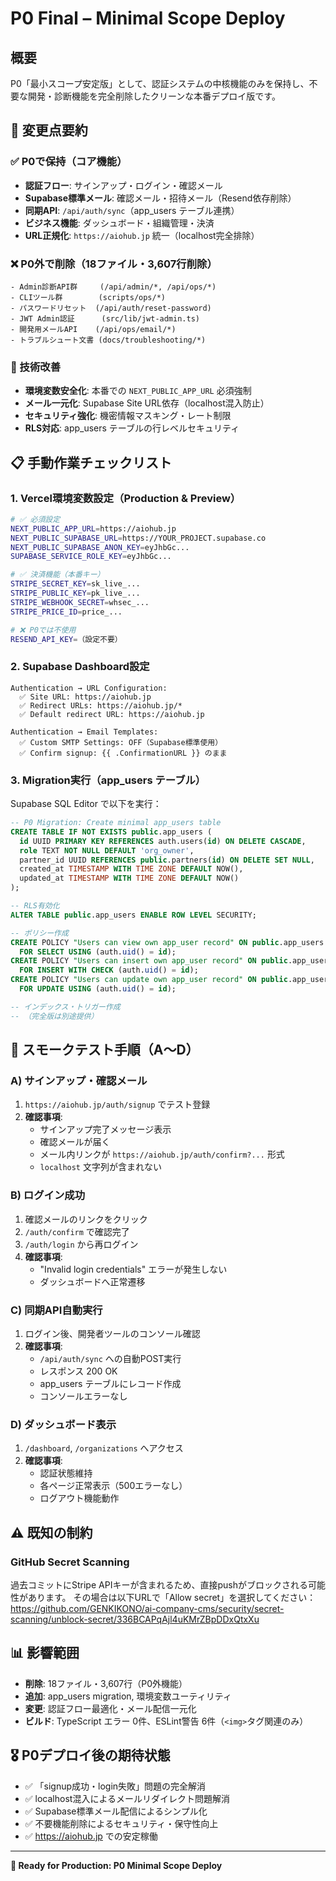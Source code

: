 # P0 Final – Minimal Scope Deploy

## 概要

P0「最小スコープ安定版」として、認証システムの中核機能のみを保持し、不要な開発・診断機能を完全削除したクリーンな本番デプロイ版です。

## 🎯 変更点要約

### ✅ P0で保持（コア機能）
- **認証フロー**: サインアップ・ログイン・確認メール
- **Supabase標準メール**: 確認メール・招待メール（Resend依存削除）
- **同期API**: `/api/auth/sync`（app_users テーブル連携）
- **ビジネス機能**: ダッシュボード・組織管理・決済
- **URL正規化**: `https://aiohub.jp` 統一（localhost完全排除）

### ❌ P0外で削除（18ファイル・3,607行削除）
```
- Admin診断API群     (/api/admin/*, /api/ops/*)
- CLIツール群        (scripts/ops/*)  
- パスワードリセット  (/api/auth/reset-password)
- JWT Admin認証      (src/lib/jwt-admin.ts)
- 開発用メールAPI    (/api/ops/email/*)
- トラブルシュート文書 (docs/troubleshooting/*)
```

### 🔧 技術改善
- **環境変数安全化**: 本番での `NEXT_PUBLIC_APP_URL` 必須強制
- **メール一元化**: Supabase Site URL依存（localhost混入防止）
- **セキュリティ強化**: 機密情報マスキング・レート制限
- **RLS対応**: app_users テーブルの行レベルセキュリティ

## 📋 手動作業チェックリスト

### **1. Vercel環境変数設定（Production & Preview）**
```bash
# ✅ 必須設定
NEXT_PUBLIC_APP_URL=https://aiohub.jp
NEXT_PUBLIC_SUPABASE_URL=https://YOUR_PROJECT.supabase.co
NEXT_PUBLIC_SUPABASE_ANON_KEY=eyJhbGc...
SUPABASE_SERVICE_ROLE_KEY=eyJhbGc...

# ✅ 決済機能（本番キー）
STRIPE_SECRET_KEY=sk_live_...
STRIPE_PUBLIC_KEY=pk_live_...  
STRIPE_WEBHOOK_SECRET=whsec_...
STRIPE_PRICE_ID=price_...

# ❌ P0では不使用
RESEND_API_KEY=（設定不要）
```

### **2. Supabase Dashboard設定**
```
Authentication → URL Configuration:
  ✅ Site URL: https://aiohub.jp
  ✅ Redirect URLs: https://aiohub.jp/*
  ✅ Default redirect URL: https://aiohub.jp

Authentication → Email Templates:
  ✅ Custom SMTP Settings: OFF（Supabase標準使用）
  ✅ Confirm signup: {{ .ConfirmationURL }} のまま
```

### **3. Migration実行（app_users テーブル）**
Supabase SQL Editor で以下を実行：
```sql
-- P0 Migration: Create minimal app_users table
CREATE TABLE IF NOT EXISTS public.app_users (
  id UUID PRIMARY KEY REFERENCES auth.users(id) ON DELETE CASCADE,
  role TEXT NOT NULL DEFAULT 'org_owner',
  partner_id UUID REFERENCES public.partners(id) ON DELETE SET NULL,
  created_at TIMESTAMP WITH TIME ZONE DEFAULT NOW(),
  updated_at TIMESTAMP WITH TIME ZONE DEFAULT NOW()
);

-- RLS有効化
ALTER TABLE public.app_users ENABLE ROW LEVEL SECURITY;

-- ポリシー作成
CREATE POLICY "Users can view own app_user record" ON public.app_users
  FOR SELECT USING (auth.uid() = id);
CREATE POLICY "Users can insert own app_user record" ON public.app_users
  FOR INSERT WITH CHECK (auth.uid() = id);
CREATE POLICY "Users can update own app_user record" ON public.app_users
  FOR UPDATE USING (auth.uid() = id);

-- インデックス・トリガー作成
-- （完全版は別途提供）
```

## 🧪 スモークテスト手順（A〜D）

### **A) サインアップ・確認メール**
1. `https://aiohub.jp/auth/signup` でテスト登録
2. **確認事項**:
   - サインアップ完了メッセージ表示
   - 確認メールが届く
   - メール内リンクが `https://aiohub.jp/auth/confirm?...` 形式
   - `localhost` 文字列が含まれない

### **B) ログイン成功**  
1. 確認メールのリンクをクリック
2. `/auth/confirm` で確認完了
3. `/auth/login` から再ログイン
4. **確認事項**:
   - "Invalid login credentials" エラーが発生しない
   - ダッシュボードへ正常遷移

### **C) 同期API自動実行**
1. ログイン後、開発者ツールのコンソール確認
2. **確認事項**:
   - `/api/auth/sync` への自動POST実行
   - レスポンス 200 OK
   - app_users テーブルにレコード作成
   - コンソールエラーなし

### **D) ダッシュボード表示**
1. `/dashboard`, `/organizations` へアクセス
2. **確認事項**:
   - 認証状態維持
   - 各ページ正常表示（500エラーなし）
   - ログアウト機能動作

## ⚠️ 既知の制約

### **GitHub Secret Scanning**
過去コミットにStripe APIキーが含まれるため、直接pushがブロックされる可能性があります。
その場合は以下URLで「Allow secret」を選択してください：
https://github.com/GENKIKONO/ai-company-cms/security/secret-scanning/unblock-secret/336BCAPqAjl4uKMrZBpDDxQtxXu

## 📊 影響範囲

- **削除**: 18ファイル・3,607行（P0外機能）
- **追加**: app_users migration, 環境変数ユーティリティ
- **変更**: 認証フロー最適化・メール配信一元化
- **ビルド**: TypeScript エラー 0件、ESLint警告 6件（`<img>`タグ関連のみ）

## 🎖️ P0デプロイ後の期待状態

- ✅ 「signup成功・login失敗」問題の完全解消
- ✅ localhost混入によるメールリダイレクト問題解消  
- ✅ Supabase標準メール配信によるシンプル化
- ✅ 不要機能削除によるセキュリティ・保守性向上
- ✅ https://aiohub.jp での安定稼働

---

**🚀 Ready for Production: P0 Minimal Scope Deploy**